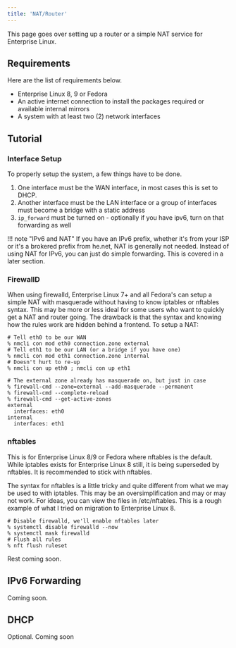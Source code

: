 ```yaml
---
title: 'NAT/Router'
---
```


This page goes over setting up a router or a simple NAT service for
Enterprise Linux.

## Requirements

Here are the list of requirements below.

* Enterprise Linux 8, 9 or Fedora
* An active internet connection to install the packages required or available internal mirrors
* A system with at least two (2) network interfaces

## Tutorial

### Interface Setup

To properly setup the system, a few things have to be done.

1. One interface must be the WAN interface, in most cases this is set
   to DHCP.
2. Another interface must be the LAN interface or a group of interfaces
   must become a bridge with a static address
3. `ip_forward` must be turned on - optionally if you have ipv6, turn on
   that forwarding as well

!!! note "IPv6 and NAT"
    If you have an IPv6 prefix, whether it's from your ISP or it's a
    brokered prefix from he.net, NAT is generally not needed. Instead of
    using NAT for IPv6, you can just do simple forwarding. This is covered
    in a later section.

### FirewallD

When using firewalld, Enterprise Linux 7+ and all Fedora\'s can setup a
simple NAT with masquerade without having to know iptables or nftables
syntax. This may be more or less ideal for some users who want to
quickly get a NAT and router going. The drawback is that the syntax and
knowing how the rules work are hidden behind a frontend. To setup a NAT:

```
# Tell eth0 to be our WAN
% nmcli con mod eth0 connection.zone external
# Tell eth1 to be our LAN (or a bridge if you have one)
% nmcli con mod eth1 connection.zone internal
# Doesn't hurt to re-up
% nmcli con up eth0 ; nmcli con up eth1

# The external zone already has masquerade on, but just in case
% firewall-cmd --zone=external --add-masquerade --permanent
% firewall-cmd --complete-reload
% firewall-cmd --get-active-zones
external
  interfaces: eth0
internal
  interfaces: eth1
```

### nftables

This is for Enterprise Linux 8/9 or Fedora where nftables is the default.
While iptables exists for Enterprise Linux 8 still, it is being
superseded by nftables. It is recommended to stick with nftables.

The syntax for nftables is a little tricky and quite different from what
we may be used to with iptables. This may be an oversimplification and
may or may not work. For ideas, you can view the files in /etc/nftables.
This is a rough example of what I tried on migration to Enterprise Linux
8.

```
# Disable firewalld, we'll enable nftables later
% systemctl disable firewalld --now
% systemctl mask firewalld
# Flush all rules
% nft flush ruleset
```

Rest coming soon.

## IPv6 Forwarding

Coming soon.

## DHCP

Optional. Coming soon
